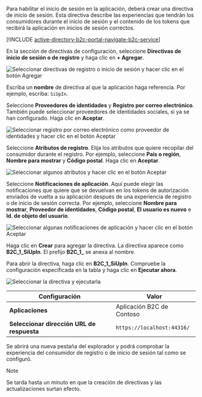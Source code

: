 Para habilitar el inicio de sesión en la aplicación, deberá crear una directiva de inicio de sesión. Esta directiva describe las experiencias que tendrán los consumidores durante el inicio de sesión y el contenido de los tokens que recibirá la aplicación en inicios de sesión correctos.

[!INCLUDE [active-directory-b2c-portal-navigate-b2c-service](active-directory-b2c-portal-navigate-b2c-service.md)]

En la sección de directivas de configuración, seleccione **Directivas de inicio de sesión o de registro** y haga clic en **+ Agregar**.

![Seleccionar directivas de registro o inicio de sesión y hacer clic en el botón Agregar](media/active-directory-b2c-create-sign-in-sign-up-policy/add-b2c-signup-signin-policy.png)

Escriba un **nombre** de directiva al que la aplicación haga referencia. Por ejemplo, escriba: `SiUpIn`.

Seleccione **Proveedores de identidades** y **Registro por correo electrónico**. También puede seleccionar proveedores de identidades sociales, si ya se han configurado. Haga clic en **Aceptar**.

![Seleccionar registro por correo electrónico como proveedor de identidades y hacer clic en el botón Aceptar](media/active-directory-b2c-create-sign-in-sign-up-policy/add-b2c-signup-signin-identity-providers.png)

Seleccione **Atributos de registro**. Elija los atributos que quiere recopilar del consumidor durante el registro. Por ejemplo, seleccione **País o región**, **Nombre para mostrar** y **Código postal**. Haga clic en **Aceptar**.

![Seleccionar algunos atributos y hacer clic en el botón Aceptar](media/active-directory-b2c-create-sign-in-sign-up-policy/add-b2c-signup-signin-sign-up-attributes.png)

Seleccione **Notificaciones de aplicación**. Aquí puede elegir las notificaciones que quiere que se devuelvan en los tokens de autorización enviados de vuelta a su aplicación después de una experiencia de registro o de inicio de sesión correcta. Por ejemplo, seleccione **Nombre para mostrar**, **Proveedor de identidades**, **Código postal**, **El usuario es nuevo** e **Id. de objeto del usuario**.

![Seleccionar algunas notificaciones de aplicación y hacer clic en el botón Aceptar](media/active-directory-b2c-create-sign-in-sign-up-policy/add-b2c-signup-signin-application-claims.png)

Haga clic en **Crear** para agregar la directiva. La directiva aparece como **B2C_1_SiUpIn**. El prefijo **B2C_1_** se anexa al nombre.

Para abrir la directiva, haga clic en **B2C_1_SiUpIn**. Compruebe la configuración especificada en la tabla y haga clic en **Ejecutar ahora**.

![Seleccionar la directiva y ejecutarla](media/active-directory-b2c-create-sign-in-sign-up-policy/run-b2c-signup-signin-policy.png)

| Configuración      | Valor  |
| ------------ | ------ |
| **Aplicaciones** | Aplicación B2C de Contoso |
| **Seleccionar dirección URL de respuesta** | `https://localhost:44316/` |

Se abrirá una nueva pestaña del explorador y podrá comprobar la experiencia del consumidor de registro o de inicio de sesión tal como se configuró.

> [!NOTE]
> Se tarda hasta un minuto en que la creación de directivas y las actualizaciones surtan efecto.
>
